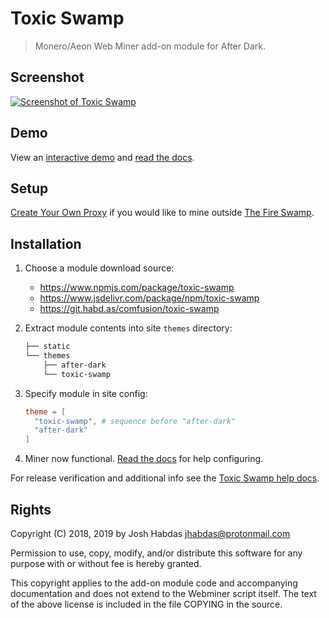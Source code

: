 # Toxic Swamp

> Monero/Aeon Web Miner add-on module for After Dark.

## Screenshot

[![Screenshot of Toxic Swamp](https://jhabdas.keybase.pub/after-dark-v6.15.0-homepage-fs8.png "Toxic Swamp running on the After Dark homepage")](https://after-dark.habd.as)

## Demo

View an [interactive demo](https://after-dark.habd.as) and [read the docs](https://after-dark.habd.as/module/toxic-swamp/).

## Setup

[Create Your Own Proxy](https://after-dark.habd.as/module/toxic-swamp/#create-your-own-proxy) if you would like to mine outside [The Fire Swamp](https://after-dark.habd.as/module/toxic-swamp/#the-fire-swamp).

## Installation

1. Choose a module download source:
    - https://www.npmjs.com/package/toxic-swamp
    - https://www.jsdelivr.com/package/npm/toxic-swamp
    - https://git.habd.as/comfusion/toxic-swamp

2. Extract module contents into site `themes` directory:

    ```sh
    ├── static
    └── themes
        ├── after-dark
        └── toxic-swamp
    ```

3. Specify module in site config:

    ```toml
    theme = [
      "toxic-swamp", # sequence before "after-dark"
      "after-dark"
    ]
    ```

4. Miner now functional. [Read the docs](https://after-dark.habd.as/module/toxic-swamp/) for help configuring.

For release verification and additional info see the [Toxic Swamp help docs](https://after-dark.habd.as/module/toxic-swamp/).

## Rights

Copyright (C) 2018, 2019 by Josh Habdas <jhabdas@protonmail.com>

Permission to use, copy, modify, and/or distribute this software for any purpose with or without fee is hereby granted.

This copyright applies to the add-on module code and accompanying documentation and does not extend to the Webminer script itself. The text of the above license is included in the file COPYING in the source.

